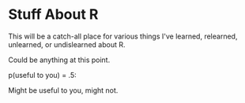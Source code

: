 # Stuff About R  

This will be a catch-all place for various things I've learned, relearned, unlearned, or undislearned about R.  

Could be anything at this point.  

p(useful to you) = .5:

Might be useful to you, might not.  
